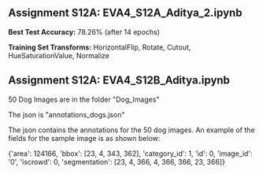 ## Assignment S12A: EVA4_S12A_Aditya_2.ipynb

**Best Test Accuracy:** 78.26% (after 14 epochs)

**Training Set Transforms:** HorizontalFlip, Rotate, Cutout, HueSaturationValue, Normalize



## Assignment S12A: EVA4_S12B_Aditya.ipynb

50 Dog Images are in the folder "Dog_Images"

The json is "annotations_dogs.json"

The json contains the annotations for the 50 dog images. An example of the fields for the sample image is as shown below:

{'area': 124166,
 'bbox': [23, 4, 343, 362],
 'category_id': 1,
 'id': 0,
 'image_id': '0',
 'iscrowd': 0,
 'segmentation': [23, 4, 366, 4, 366, 366, 23, 366]}
